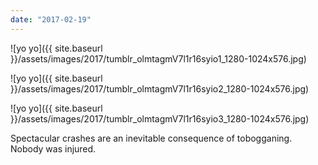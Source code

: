 ```yaml
---
date: "2017-02-19"
---
```


![yo yo]({{ site.baseurl }}/assets/images/2017/tumblr_olmtagmV7l1r16syio1_1280-1024x576.jpg)

![yo yo]({{ site.baseurl }}/assets/images/2017/tumblr_olmtagmV7l1r16syio2_1280-1024x576.jpg)

![yo yo]({{ site.baseurl }}/assets/images/2017/tumblr_olmtagmV7l1r16syio3_1280-1024x576.jpg)

Spectacular crashes are an inevitable consequence of tobogganing. Nobody was injured.
